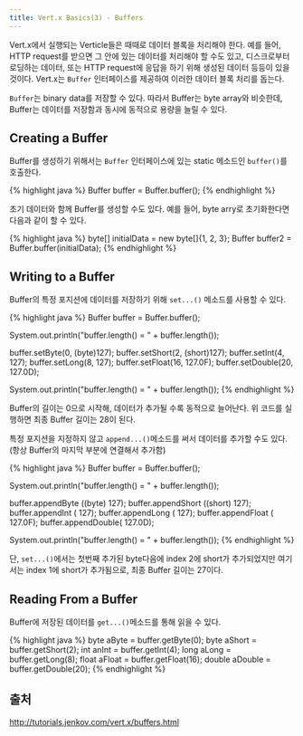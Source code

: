 ```yaml
---
title: Vert.x Basics(3) - Buffers
---
```


Vert.x에서 실행되는 Verticle들은 때때로 데이터 블록을 처리해야 한다. 예를 들어, HTTP request를 받으면 그 안에 있는 데이터를 처리해야 할 수도 있고, 디스크로부터 로딩하는 데이터, 또는 HTTP request에 응답을 하기 위해 생성된 데이터 등등이 있을 것이다. Vert.x는 `Buffer` 인터페이스를 제공하여 이러한 데이터 블록 처리를 돕는다.

`Buffer`는 binary data를 저장할 수 있다. 따라서 Buffer는 byte array와 비슷한데, Buffer는 데이터를 저장함과 동시에 동적으로 용량을 늘릴 수 있다.

## Creating a Buffer
Buffer를 생성하기 위해서는 `Buffer` 인터페이스에 있는 static 메소드인 `buffer()`를 호출한다.

{% highlight java %}
Buffer buffer = Buffer.buffer();
{% endhighlight %}

초기 데이터와 함께 Buffer를 생성할 수도 있다. 예를 들어, byte arry로 초기화한다면 다음과 같이 할 수 있다.

{% highlight java %}
byte[] initialData = new byte[]{1, 2, 3};
Buffer buffer2 = Buffer.buffer(initialData);
{% endhighlight %}

## Writing to a Buffer
Buffer의 특정 포지션에 데이터를 저장하기 위해 `set...()` 메소드를 사용할 수 있다.

{% highlight java %}
Buffer buffer = Buffer.buffer();

System.out.println("buffer.length() = " + buffer.length());

buffer.setByte(0, (byte)127);
buffer.setShort(2, (short)127);
buffer.setInt(4, 127);
buffer.setLong(8, 127);
buffer.setFloat(16, 127.0F);
buffer.setDouble(20, 127.0D);

System.out.println("buffer.length() = " + buffer.length());
{% endhighlight %}

Buffer의 길이는 0으로 시작해, 데이터가 추가될 수록 동적으로 늘어난다. 위 코드를 실행하면 최종 Buffer 길이는 28이 된다.

특정 포지션을 지정하지 않고 `append...()`메소드를 써서 데이터를 추가할 수도 있다. (항상 Buffer의 마지막 부분에 연결해서 추가함)

{% highlight java %}
Buffer buffer = Buffer.buffer();

System.out.println("buffer.length() = " + buffer.length());

buffer.appendByte  ((byte)  127);
buffer.appendShort ((short) 127);
buffer.appendInt   (        127);
buffer.appendLong  (        127);
buffer.appendFloat (     127.0F);
buffer.appendDouble(     127.0D);

System.out.println("buffer.length() = " + buffer.length());
{% endhighlight %}

단, `set...()`에서는 첫번째 추가된 byte다음에 index 2에 short가 추가되었지만 여기서는 index 1에 short가 추가됨으로, 최종 Buffer 길이는 27이다.

## Reading From a Buffer
Buffer에 저장된 데이터를 `get...()`메소드를 통해 읽을 수 있다.

{% highlight java %}
byte aByte = buffer.getByte(0);
byte aShort = buffer.getShort(2);
int anInt = buffer.getInt(4);
long aLong = buffer.getLong(8);
float aFloat = buffer.getFloat(16);
double aDouble = buffer.getDouble(20);
{% endhighlight %}

## 출처
http://tutorials.jenkov.com/vert.x/buffers.html